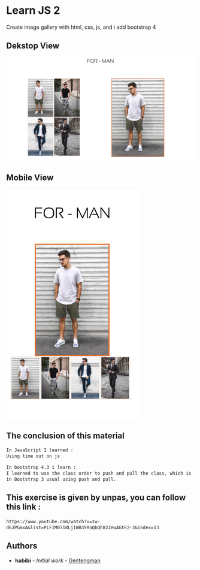 # Learn JS 2

Create image gallery with html, css, js, and i add bootstrap 4 


## Dekstop View

![ScreenShot](/screenshots/screenshot-1.png)

## Mobile View

![ScreenShot](/screenshots/screenshot-2.png)

## The conclusion of this material 
```
In JavaScript I learned : 
Using time out on js
```
```
In bootstrap 4.3 i learn : 
I learned to use the class order to push and pull the class, which is in Bootstrap 3 usual using push and pull. 
```


## This exercise is given by unpas, you can follow this link  :

```
https://www.youtube.com/watch?v=zw-d6JPGmxA&list=PLFIM0718LjIWB3YRoQbQh82ZewAGtE2-3&index=13
```

## Authors

* **habibi** - *Initial work* - [Gentengman](https://github.com/habibiaboy)

